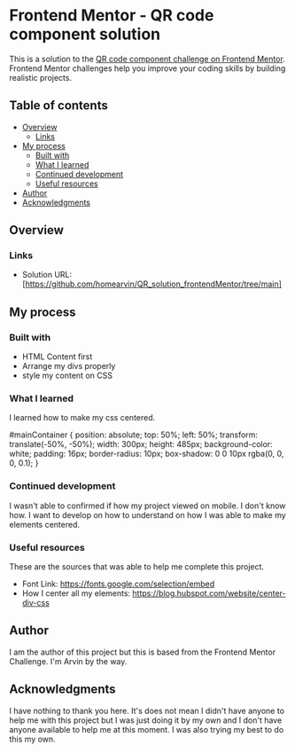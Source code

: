 # Frontend Mentor - QR code component solution

This is a solution to the [QR code component challenge on Frontend Mentor](https://www.frontendmentor.io/challenges/qr-code-component-iux_sIO_H). Frontend Mentor challenges help you improve your coding skills by building realistic projects. 

## Table of contents

- [Overview](#overview)
  - [Links](#links)
- [My process](#my-process)
  - [Built with](#built-with)
  - [What I learned](#what-i-learned)
  - [Continued development](#continued-development)
  - [Useful resources](#useful-resources)
- [Author](#author)
- [Acknowledgments](#acknowledgments)


## Overview

### Links

- Solution URL: [https://github.com/homearvin/QR_solution_frontendMentor/tree/main]

## My process

### Built with

- HTML Content first
- Arrange my divs properly
- style my content on CSS

### What I learned

I learned how to make my css centered. 

#mainContainer {
  position: absolute;
  top: 50%;
  left: 50%;
  transform: translate(-50%, -50%);
  width: 300px; 
  height: 485px; 
  background-color: white;
  padding: 16px;
  border-radius: 10px;
  box-shadow: 0 0 10px rgba(0, 0, 0, 0.1);
}



### Continued development

I wasn't able to confirmed if how my project viewed on mobile. I don't know how. I want to develop on how to understand on how I was able to make my elements centered. 

### Useful resources

These are the sources that was able to help me complete this project.
- Font Link: https://fonts.google.com/selection/embed
- How I center all my elements: https://blog.hubspot.com/website/center-div-css

## Author

I am the author of this project but this is based from the Frontend Mentor Challenge. I'm Arvin by the way.


## Acknowledgments

I have nothing to thank you here. It's does not mean I didn't have anyone to help me with this project but I was just doing it by my own and I don't have anyone available to help me at this moment. I was also trying my best to do this my own.


